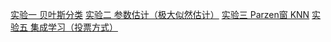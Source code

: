 
[实验一 贝叶斯分类](https://chengwenwu.github.io/ML/bayes)
[实验二 参数估计（极大似然估计）](https://chengwenwu.github.io/ML/PE)
[实验三 Parzen窗 KNN](https://chengwenwu.github.io/ML/NPE)
[实验五 集成学习（投票方式）](https://chengwenwu.github.io/ML/集成学习)
